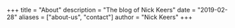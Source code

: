 +++
title = "About"
description = "The blog of Nick Keers"
date = "2019-02-28"
aliases = ["about-us", "contact"]
author = "Nick Keers"
+++

